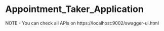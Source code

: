 # Appointment_Taker_Application

NOTE - You can check all APIs on https://localhost:9002/swagger-ui.html
